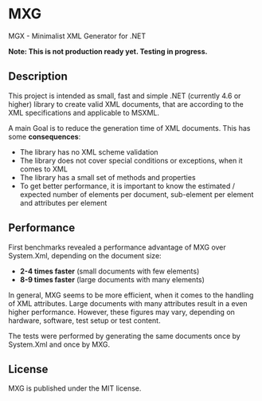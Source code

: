 # MXG
MGX - Minimalist XML Generator for .NET

**Note: This is not production ready yet. Testing in progress.**

## Description

This project is intended as small, fast and simple .NET (currently 4.6 or higher) library to create valid XML documents, that are according to the XML specifications and applicable to MSXML.

A main Goal is to reduce the generation time of XML documents. This has some **consequences**:
* The library has no XML scheme validation
* The library does not cover special conditions or exceptions, when it comes to XML
* The library has a small set of methods and properties
* To get better performance, it is important to know the estimated / expected number of elements per document, sub-element per element and attributes per element

## Performance

First benchmarks revealed a performance advantage of MXG over System.Xml, depending on the document size:
* **2-4 times faster** (small documents with few elements)
* **8-9 times faster** (large documents with many elements)

In general, MXG seems to be more efficient, when it comes to the handling of XML attributes. Large documents with many attributes result in a even higher performance.
However, these figures may vary, depending on hardware, software, test setup or test content.

The tests were performed by generating the same documents once by System.Xml and once by MXG.

## License
MXG is published under the MIT license.
